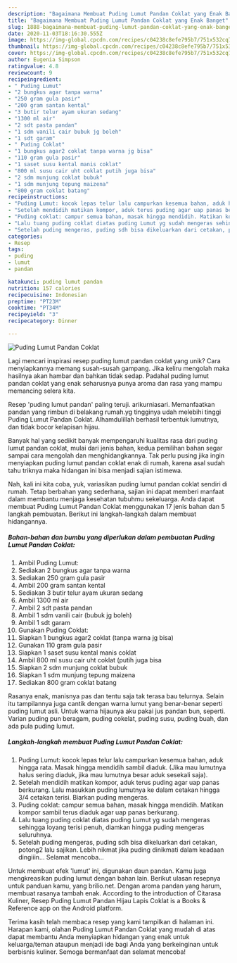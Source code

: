 ```yaml
---
description: "Bagaimana Membuat Puding Lumut Pandan Coklat yang Enak Banget"
title: "Bagaimana Membuat Puding Lumut Pandan Coklat yang Enak Banget"
slug: 1888-bagaimana-membuat-puding-lumut-pandan-coklat-yang-enak-banget
date: 2020-11-03T18:16:30.555Z
image: https://img-global.cpcdn.com/recipes/c04238c8efe795b7/751x532cq70/puding-lumut-pandan-coklat-foto-resep-utama.jpg
thumbnail: https://img-global.cpcdn.com/recipes/c04238c8efe795b7/751x532cq70/puding-lumut-pandan-coklat-foto-resep-utama.jpg
cover: https://img-global.cpcdn.com/recipes/c04238c8efe795b7/751x532cq70/puding-lumut-pandan-coklat-foto-resep-utama.jpg
author: Eugenia Simpson
ratingvalue: 4.8
reviewcount: 9
recipeingredient:
- " Puding Lumut"
- "2 bungkus agar tanpa warna"
- "250 gram gula pasir"
- "200 gram santan kental"
- "3 butir telur ayam ukuran sedang"
- "1300 ml air"
- "2 sdt pasta pandan"
- "1 sdm vanili cair bubuk jg boleh"
- "1 sdt garam"
- " Puding Coklat"
- "1 bungkus agar2 coklat tanpa warna jg bisa"
- "110 gram gula pasir"
- "1 saset susu kental manis coklat"
- "800 ml susu cair uht coklat putih juga bisa"
- "2 sdm munjung coklat bubuk"
- "1 sdm munjung tepung maizena"
- "800 gram coklat batang"
recipeinstructions:
- "Puding Lumut: kocok lepas telur lalu campurkan kesemua bahan, aduk hingga rata. Masak hingga mendidih sambil diaduk. (Jika mau lumutnya halus sering diaduk, jika mau lumutnya besar aduk sesekali saja)."
- "Setelah mendidih matikan kompor, aduk terus puding agar uap panas berkurang. Lalu masukkan puding lumutnya ke dalam cetakan hingga 3/4 cetakan terisi. Biarkan puding mengeras."
- "Puding coklat: campur semua bahan, masak hingga mendidih. Matikan kompor sambil terus diaduk agar uap panas berkurang."
- "Lalu tuang puding coklat diatas puding Lumut yg sudah mengeras sehingga loyang terisi penuh, diamkan hingga puding mengeras seluruhnya."
- "Setelah puding mengeras, puding sdh bisa dikeluarkan dari cetakan, potong2 lalu sajikan. Lebih nikmat jika puding dinikmati dalam keadaan dingiiin... Selamat mencoba..."
categories:
- Resep
tags:
- puding
- lumut
- pandan

katakunci: puding lumut pandan 
nutrition: 157 calories
recipecuisine: Indonesian
preptime: "PT23M"
cooktime: "PT34M"
recipeyield: "3"
recipecategory: Dinner

---
```



![Puding Lumut Pandan Coklat](https://img-global.cpcdn.com/recipes/c04238c8efe795b7/751x532cq70/puding-lumut-pandan-coklat-foto-resep-utama.jpg)

Lagi mencari inspirasi resep puding lumut pandan coklat yang unik? Cara menyiapkannya memang susah-susah gampang. Jika keliru mengolah maka hasilnya akan hambar dan bahkan tidak sedap. Padahal puding lumut pandan coklat yang enak seharusnya punya aroma dan rasa yang mampu memancing selera kita.

Resep &#39;puding lumut pandan&#39; paling teruji. arikurniasari. Memanfaatkan pandan yang rimbun di belakang rumah.yg tingginya udah melebihi tinggi Puding Lumut Pandan Coklat. Alhamdulillah berhasil terbentuk lumutnya, dan tidak bocor kelapisan hijau.

Banyak hal yang sedikit banyak mempengaruhi kualitas rasa dari puding lumut pandan coklat, mulai dari jenis bahan, kedua pemilihan bahan segar sampai cara mengolah dan menghidangkannya. Tak perlu pusing jika ingin menyiapkan puding lumut pandan coklat enak di rumah, karena asal sudah tahu triknya maka hidangan ini bisa menjadi sajian istimewa.


Nah, kali ini kita coba, yuk, variasikan puding lumut pandan coklat sendiri di rumah. Tetap berbahan yang sederhana, sajian ini dapat memberi manfaat dalam membantu menjaga kesehatan tubuhmu sekeluarga. Anda dapat membuat Puding Lumut Pandan Coklat menggunakan 17 jenis bahan dan 5 langkah pembuatan. Berikut ini langkah-langkah dalam membuat hidangannya.

<!--inarticleads1-->

##### Bahan-bahan dan bumbu yang diperlukan dalam pembuatan Puding Lumut Pandan Coklat:

1. Ambil  Puding Lumut:
1. Sediakan 2 bungkus agar tanpa warna
1. Sediakan 250 gram gula pasir
1. Ambil 200 gram santan kental
1. Sediakan 3 butir telur ayam ukuran sedang
1. Ambil 1300 ml air
1. Ambil 2 sdt pasta pandan
1. Ambil 1 sdm vanili cair (bubuk jg boleh)
1. Ambil 1 sdt garam
1. Gunakan  Puding Coklat:
1. Siapkan 1 bungkus agar2 coklat (tanpa warna jg bisa)
1. Gunakan 110 gram gula pasir
1. Siapkan 1 saset susu kental manis coklat
1. Ambil 800 ml susu cair uht coklat (putih juga bisa
1. Siapkan 2 sdm munjung coklat bubuk
1. Siapkan 1 sdm munjung tepung maizena
1. Sediakan 800 gram coklat batang


Rasanya enak, manisnya pas dan tentu saja tak terasa bau telurnya. Selain itu tampilannya juga cantik dengan warna lumut yang benar-benar seperti puding lumut asli. Untuk warna hijaunya aku pakai jus pandan bun, seperti. Varian puding pun beragam, puding cokelat, puding susu, puding buah, dan ada pula puding lumut. 

<!--inarticleads2-->

##### Langkah-langkah membuat Puding Lumut Pandan Coklat:

1. Puding Lumut: kocok lepas telur lalu campurkan kesemua bahan, aduk hingga rata. Masak hingga mendidih sambil diaduk. (Jika mau lumutnya halus sering diaduk, jika mau lumutnya besar aduk sesekali saja).
1. Setelah mendidih matikan kompor, aduk terus puding agar uap panas berkurang. Lalu masukkan puding lumutnya ke dalam cetakan hingga 3/4 cetakan terisi. Biarkan puding mengeras.
1. Puding coklat: campur semua bahan, masak hingga mendidih. Matikan kompor sambil terus diaduk agar uap panas berkurang.
1. Lalu tuang puding coklat diatas puding Lumut yg sudah mengeras sehingga loyang terisi penuh, diamkan hingga puding mengeras seluruhnya.
1. Setelah puding mengeras, puding sdh bisa dikeluarkan dari cetakan, potong2 lalu sajikan. Lebih nikmat jika puding dinikmati dalam keadaan dingiiin... Selamat mencoba...


Untuk membuat efek &#39;lumut&#39; ini, digunakan daun pandan. Kamu juga mengkreasikan puding lumut dengan bahan lain. Berikut ulasan resepnya untuk panduan kamu, yang brilio.net. Dengan aroma pandan yang harum, membuat rasanya tambah enak. According to the introduction of Citarasa Kuliner, Resep Puding Lumut Pandan Hijau Lapis Coklat is a Books &amp; Reference app on the Android platform. 

Terima kasih telah membaca resep yang kami tampilkan di halaman ini. Harapan kami, olahan Puding Lumut Pandan Coklat yang mudah di atas dapat membantu Anda menyiapkan hidangan yang enak untuk keluarga/teman ataupun menjadi ide bagi Anda yang berkeinginan untuk berbisnis kuliner. Semoga bermanfaat dan selamat mencoba!
